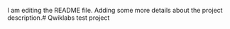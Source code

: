 I am editing the README file. Adding some more details about the project description.# Qwiklabs
test project
